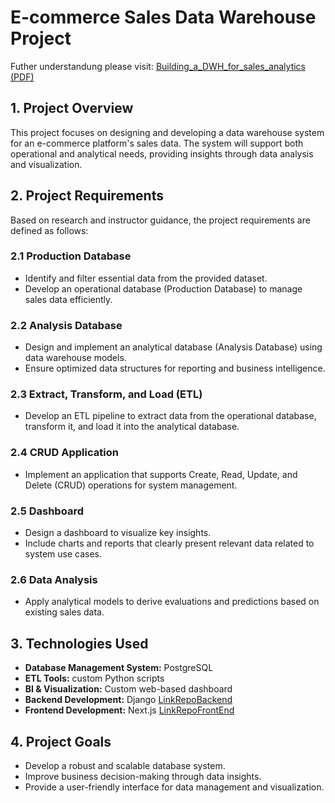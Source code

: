 # E-commerce Sales Data Warehouse Project
Futher understandung please visit: [Building_a_DWH_for_sales_analytics (PDF)](Building_a_DWH_for_sales_analytics.pdf)

## 1. Project Overview
This project focuses on designing and developing a data warehouse system for an e-commerce platform's sales data. The system will support both operational and analytical needs, providing insights through data analysis and visualization.

## 2. Project Requirements
Based on research and instructor guidance, the project requirements are defined as follows:

### 2.1 Production Database
- Identify and filter essential data from the provided dataset.
- Develop an operational database (Production Database) to manage sales data efficiently.

### 2.2 Analysis Database
- Design and implement an analytical database (Analysis Database) using data warehouse models.
- Ensure optimized data structures for reporting and business intelligence.

### 2.3 Extract, Transform, and Load (ETL)
- Develop an ETL pipeline to extract data from the operational database, transform it, and load it into the analytical database.

### 2.4 CRUD Application
- Implement an application that supports Create, Read, Update, and Delete (CRUD) operations for system management.

### 2.5 Dashboard
- Design a dashboard to visualize key insights.
- Include charts and reports that clearly present relevant data related to system use cases.

### 2.6 Data Analysis
- Apply analytical models to derive evaluations and predictions based on existing sales data.

## 3. Technologies Used
- **Database Management System:** PostgreSQL
- **ETL Tools:** custom Python scripts
- **BI & Visualization:** Custom web-based dashboard
- **Backend Development:** Django [LinkRepoBackend](https://github.com/Marky303/DA_HTTT_BE)
- **Frontend Development:** Next.js [LinkRepoFrontEnd](https://github.com/MinzNhat/DA_HTTT)

## 4. Project Goals
- Develop a robust and scalable database system.
- Improve business decision-making through data insights.
- Provide a user-friendly interface for data management and visualization.



